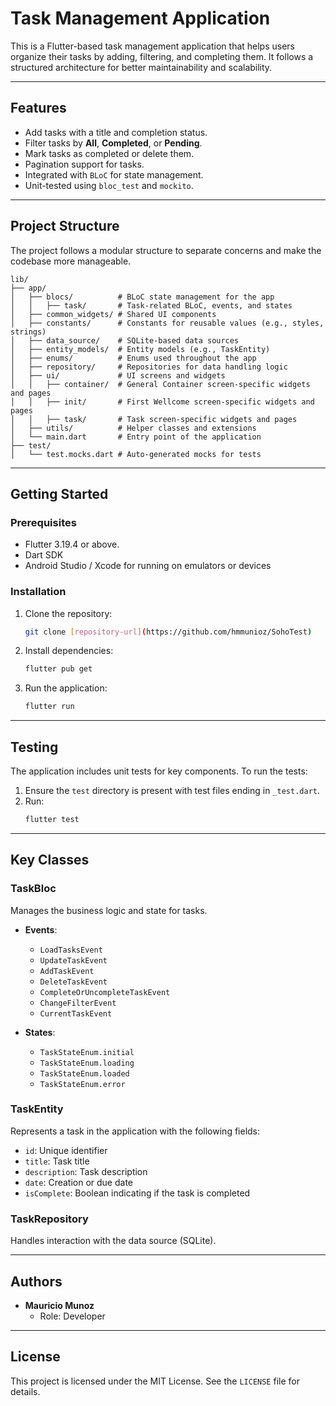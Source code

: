 # Task Management Application

This is a Flutter-based task management application that helps users organize their tasks by adding, filtering, and completing them. It follows a structured architecture for better maintainability and scalability.

---

## Features

- Add tasks with a title and completion status.
- Filter tasks by **All**, **Completed**, or **Pending**.
- Mark tasks as completed or delete them.
- Pagination support for tasks.
- Integrated with `BLoC` for state management.
- Unit-tested using `bloc_test` and `mockito`.

---

## Project Structure

The project follows a modular structure to separate concerns and make the codebase more manageable.

```
lib/
├── app/
│   ├── blocs/          # BLoC state management for the app
│   │   ├── task/       # Task-related BLoC, events, and states
│   ├── common_widgets/ # Shared UI components
│   ├── constants/      # Constants for reusable values (e.g., styles, strings)
│   ├── data_source/    # SQLite-based data sources
│   ├── entity_models/  # Entity models (e.g., TaskEntity)
│   ├── enums/          # Enums used throughout the app
│   ├── repository/     # Repositories for data handling logic
│   ├── ui/             # UI screens and widgets
│   │   ├── container/  # General Container screen-specific widgets and pages
│   │   ├── init/       # First Wellcome screen-specific widgets and pages
│   │   ├── task/       # Task screen-specific widgets and pages
│   ├── utils/          # Helper classes and extensions
│   └── main.dart       # Entry point of the application
├── test/
│   └── test.mocks.dart # Auto-generated mocks for tests
```

---

## Getting Started

### Prerequisites

- Flutter 3.19.4 or above.
- Dart SDK
- Android Studio / Xcode for running on emulators or devices

### Installation

1. Clone the repository:

   ```bash
   git clone [repository-url](https://github.com/hmmunioz/SohoTest)
   ```

2. Install dependencies:

   ```bash
   flutter pub get
   ```

3. Run the application:
   ```bash
   flutter run
   ```

---

## Testing

The application includes unit tests for key components. To run the tests:

1. Ensure the `test` directory is present with test files ending in `_test.dart`.
2. Run:
   ```bash
   flutter test
   ```

---

## Key Classes

### TaskBloc

Manages the business logic and state for tasks.

- **Events**:

  - `LoadTasksEvent`
  - `UpdateTaskEvent`
  - `AddTaskEvent`
  - `DeleteTaskEvent`
  - `CompleteOrUncompleteTaskEvent`
  - `ChangeFilterEvent`
  - `CurrentTaskEvent`

- **States**:
  - `TaskStateEnum.initial`
  - `TaskStateEnum.loading`
  - `TaskStateEnum.loaded`
  - `TaskStateEnum.error`

### TaskEntity

Represents a task in the application with the following fields:

- `id`: Unique identifier
- `title`: Task title
- `description`: Task description
- `date`: Creation or due date
- `isComplete`: Boolean indicating if the task is completed

### TaskRepository

Handles interaction with the data source (SQLite).

---

## Authors

- **Mauricio Munoz**
  - Role: Developer

---

## License

This project is licensed under the MIT License. See the `LICENSE` file for details.
